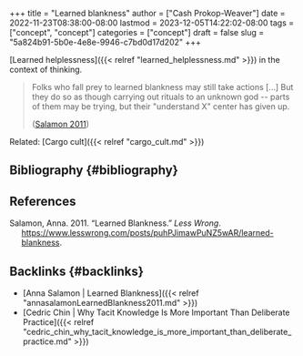 +++
title = "Learned blankness"
author = ["Cash Prokop-Weaver"]
date = 2022-11-23T08:38:00-08:00
lastmod = 2023-12-05T14:22:02-08:00
tags = ["concept", "concept"]
categories = ["concept"]
draft = false
slug = "5a824b91-5b0e-4e8e-9946-c7bd0d17d202"
+++

[Learned helplessness]({{< relref "learned_helplessness.md" >}}) in the context of thinking.

> Folks who fall prey to learned blankness may still take actions [...] But they do so as though carrying out rituals to an unknown god -- parts of them may be trying, but their "understand X" center has given up.
>
> (<a href="#citeproc_bib_item_1">Salamon 2011</a>)

Related: [Cargo cult]({{< relref "cargo_cult.md" >}})


## Bibliography {#bibliography}

## References

<style>.csl-entry{text-indent: -1.5em; margin-left: 1.5em;}</style><div class="csl-bib-body">
  <div class="csl-entry"><a id="citeproc_bib_item_1"></a>Salamon, Anna. 2011. “Learned Blankness.” <i>Less Wrong</i>. <a href="https://www.lesswrong.com/posts/puhPJimawPuNZ5wAR/learned-blankness">https://www.lesswrong.com/posts/puhPJimawPuNZ5wAR/learned-blankness</a>.</div>
</div>


## Backlinks {#backlinks}

-   [Anna Salamon | Learned Blankness]({{< relref "annasalamonLearnedBlankness2011.md" >}})
-   [Cedric Chin | Why Tacit Knowledge Is More Important Than Deliberate Practice]({{< relref "cedric_chin_why_tacit_knowledge_is_more_important_than_deliberate_practice.md" >}})
